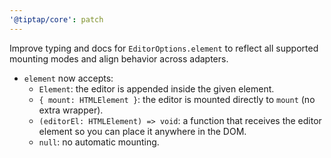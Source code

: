 ```yaml
---
'@tiptap/core': patch
---
```


Improve typing and docs for `EditorOptions.element` to reflect all supported mounting modes and align behavior across adapters.

- `element` now accepts:
  - `Element`: the editor is appended inside the given element.
  - `{ mount: HTMLElement }`: the editor is mounted directly to `mount` (no extra wrapper).
  - `(editorEl: HTMLElement) => void`: a function that receives the editor element so you can place it anywhere in the DOM.
  - `null`: no automatic mounting.

